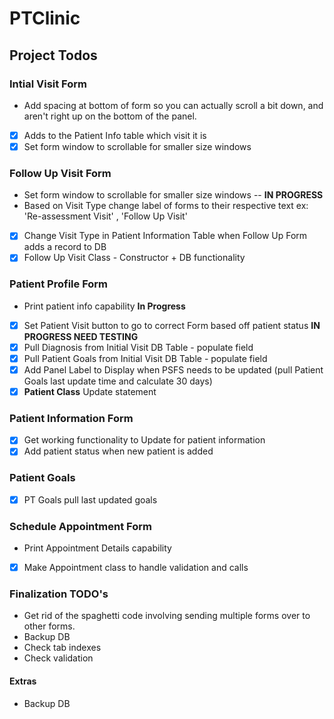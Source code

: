 # PTClinic

## Project Todos

### Intial Visit Form
- Add spacing at bottom of form so you can actually scroll a bit down, and aren't right up on the bottom of the panel.
- [x] Adds to the Patient Info table which visit it is
- [x] Set form window to scrollable for smaller size windows

### Follow Up Visit Form
- Set form window to scrollable for smaller size windows -- **IN PROGRESS**
- Based on Visit Type change label of forms to their respective text ex: 'Re-assessment Visit' , 'Follow Up Visit'
- [x] Change Visit Type in Patient Information Table when Follow Up Form adds a record to DB
- [x] Follow Up Visit Class - Constructor + DB functionality 

### Patient Profile Form
- Print patient info capability **In Progress**
- [x] Set Patient Visit button to go to correct Form based off patient status **IN PROGRESS NEED TESTING**
- [x] Pull Diagnosis from Initial Visit DB Table - populate field
- [x] Pull Patient Goals from Initial Visit DB Table - populate field
- [x] Add Panel Label to Display when PSFS needs to be updated (pull Patient Goals last update time and calculate 30 days)
- [x] **Patient Class** Update statement

### Patient Information Form
- [x] Get working functionality to Update for patient information 
- [x] Add patient status when new patient is added 

### Patient Goals
- [x] PT Goals pull last updated goals


### Schedule Appointment Form
- Print Appointment Details capability
- [x] Make Appointment class to handle validation and calls

### Finalization TODO's
- Get rid of the spaghetti code involving sending multiple forms over to other forms.
- Backup DB
- Check tab indexes
- Check validation


#### Extras
- Backup DB


